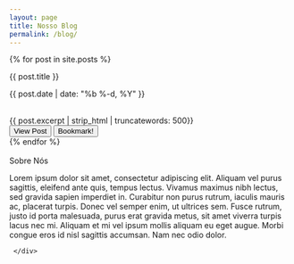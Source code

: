 ```yaml
---
layout: page
title: Nosso Blog
permalink: /blog/
---  
```

{% for post in site.posts %}
<div class="scroll-1 blog">
<div class="container-fluid card {{ site.css }} z-depth-2 waves-effect waves-light">
	<div class="cover z-depth-1" style="{% if post.cover %}background-image: url('{{ site.baseurl }}{{ post.cover }}');{% endif %}">
		 <div class="filter {{site.css}}"></div>
	</div>
	 <div class="card-content white-text">
		 <div class="card-title">{{ post.title }}</div>
		 <p>{{ post.date | date: "%b %-d, %Y" }}</p><br/>
		 {{ post.excerpt | strip_html | truncatewords: 500}}
	 </div>
	 <div class="card-action {{ site.css }} darken-2">
		 <button href="{{ post.url }}" class="{{ site.css }} darken-1 white-text text-darken-3 waves-effect waves-light btn">View Post</button>
		 <button class="{{ site.css }} darken-1 white-text text-darken-3 waves-effect waves-light btn" href='#'>Bookmark!</button>
	  </div>
</div>
</div>
{% endfor %}
<div class="scroll-1 blog">
<div class="container-fluid card {{ site.css }} z-depth-2 waves-effect waves-light">
	<div class="cover z-depth-1" style="">
		 <div class="filter {{site.css}}">
			  <div class="cover-text {{ site.css }}-text text-darken-4">&nbsp;</div>
		 </div>
	</div>
	 <div class="card-content white-text">
		 <div class="card-title">Sobre Nós</div>
		 <p></p>Lorem ipsum dolor sit amet, consectetur adipiscing elit. Aliquam vel purus sagittis, eleifend ante quis, tempus lectus. Vivamus maximus nibh lectus, sed gravida sapien imperdiet in. Curabitur non purus rutrum, iaculis mauris ac, placerat turpis. Donec vel semper enim, ut ultrices sem. Fusce rutrum, justo id porta malesuada, purus erat gravida metus, sit amet viverra turpis lacus nec mi. Aliquam et mi vel ipsum mollis aliquam eu eget augue. Morbi congue eros id nisl sagittis accumsan. Nam nec odio dolor.

	 </div>
</div>
</div>


<!--<a href="{{ " /feed.xml " | prepend: site.baseurl }}" class="{{ site.css }} darken-1 waves-effect waves-light btn"><i class="mdi-file-cloud left"></i>Subscribe to RSS Feed</a>-->

</div>